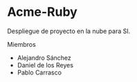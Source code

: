 # Acme-Ruby
Despliegue de proyecto en la nube para SI.

Miembros
* Alejandro Sánchez
* Daniel de los Reyes
* Pablo Carrasco
